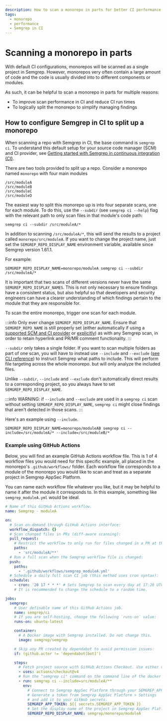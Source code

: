 ```yaml
---
description: How to scan a monorepo in parts for better CI performance and clearer findings organization
tags:
  - monorepo
  - performance
  - Semgrep in CI
---
```


# Scanning a monorepo in parts

With default CI configurations, monorepos will be scanned as a single project in Semgrep. However, monorepos very often contain a large amount of code and the code is usually divided into to different components or modules.

As such, it can be helpful to scan a monorepo in parts for multiple reasons:

* To improve scan performance in CI and reduce CI run times
* To logically split the monorepo to simplify managing findings

## How to configure Semgrep in CI to split up a monorepo

When scanning a repo with Semgrep in CI, the base command is `semgrep ci`. To understand this default setup for your source code manager (SCM) and CI provider, see [Getting started with Semgrep in continuous integration (CI)](/deployment/add-semgrep-to-ci).

There are two tools provided to split up a repo. Consider a monorepo named `monorepo` with four main modules

    /src/moduleA
    /src/moduleB
    /src/moduleC
    /src/moduleD

The easiest way to split this monorepo up is into four separate scans, one for each module. To do this, use the `--subdir` (see `semgrep ci --help`) flag with the relevant path to only scan files in that module's code path:

    semgrep ci --subdir /src/moduleA/*

In addition to scanning `/src/moduleA/*`, this will send the results to a project called `monorepo/src/moduleA`. If you want to change the project name, just set the `SEMGREP_REPO_DISPLAY_NAME` environment variable, available since Semgrep version 1.61.1.

For example:

    SEMGREP_REPO_DISPLAY_NAME=monorepo/moduleA semgrep ci --subdir /src/moduleA/*

It is important that two scans of different versions never have the same `SEMGREP_REPO_DISPLAY_NAMES`. This is not only necessary to ensure findings have a consistent status, but also helpful so that developers and security engineers can have a clearer understanding of which findings pertain to the module that they are responsible for.

To scan the entire monorepo, trigger one scan for each module.

:::info
Only ever change `SEMGREP_REPO_DISPLAY_NAME`. Ensure that `SEMGREP_REPO_NAME` is still properly set (either automatically if using a [supported SCM and CI provider](/docs/semgrep-ci/sample-ci-configs#feature-support) or [explicitly](/docs/semgrep-ci/ci-environment-variables#semgrep_repo_name)) as with any Semgrep scan, in order to retain hyperlink and PR/MR comment functionality.
:::

`--subdir` only takes a single folder. If you want to scan multiple folders as part of one scan, you will have to instead use `--include` and `--exclude` ([see CLI reference](/docs/cli-reference)) to instruct Semgrep what paths to include. This will perform file targeting across the whole monorepo. but will only analyze the included files.

Unlike `--subdir`, `--include` and `--exclude` don't automatically direct results to a corresponding project, so you always have to set `SEMGREP_REPO_DISPLAY_NAME`.

:::info
WARNING: if `--include` and `--exclude` are used in a `semgrep ci` scan without setting `SEMGREP_REPO_DISPLAY_NAME`, `semgrep ci` might close findings that aren't detected in those scans.
:::

Here's an example using `--include`.

    SEMGREP_REPO_DISPLAY_NAME=monorepo/moduleAB semgrep ci --include=/src/moduleA/* --include=/src/moduleB/*

### Example using GitHub Actions

Below, you will find an example GitHub Actions workflow file. This is 1 of 4 workflow files you would need for this specific example, all placed in the monorepo's `.github/workflows/` folder. Each workflow file corresponds to a module of the monorepo you would like to scan and treat as a separate project in Semgrep AppSec Platform. 

You can name each workflow file whatever you like, but it may be helpful to name it after the module it corresponds to. In this example, something like `semgrep_moduleA.yml` would be ideal.

```yaml
# Name of this GitHub Actions workflow.
name: Semgrep - moduleA

on:
  # Scan on-demand through GitHub Actions interface:
  workflow_dispatch: {}
  # Scan changed files in PRs (diff-aware scanning):
  pull_request:
    # Restrict the workflow to only run for files changed in a PR at the desired module path:
    paths:
      - 'src/moduleA/**'
  # Run a full scan when the Semgrep workflow file is changed:
  push:
    paths:
      - '.github/workflows/semgrep_moduleA.yml'
  # Schedule a daily full scan CI job (this method uses cron syntax):
  schedule:
    - cron: '20 17 * * *' # Sets Semgrep to scan every day at 17:20 UTC.
    # It is recommended to change the schedule to a random time.

jobs:
  semgrep:
    # User definable name of this GitHub Actions job.
    name: semgrep/ci
    # If you are self-hosting, change the following `runs-on` value:
    runs-on: ubuntu-latest

    container:
      # A Docker image with Semgrep installed. Do not change this.
      image: semgrep/semgrep

    # Skip any PR created by dependabot to avoid permission issues:
    if: (github.actor != 'dependabot[bot]')

    steps:
      # Fetch project source with GitHub Actions Checkout. Use either v3 or v4.
      - uses: actions/checkout@v4
      # Run the "semgrep ci" command on the command line of the docker image.
      - run: semgrep ci --include=src/moduleA/**
        env:
          # Connect to Semgrep AppSec Platform through your SEMGREP_APP_TOKEN.
          # Generate a token from Semgrep AppSec Platform > Settings
          # and add it to your GitHub secrets.
          SEMGREP_APP_TOKEN: ${{ secrets.SEMGREP_APP_TOKEN }}
          # Set the display name of the project in Semgrep AppSec Platform
          SEMGREP_REPO_DISPLAY_NAME: semgrep/monorepo/moduleA
```
